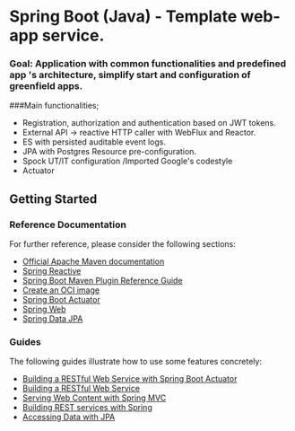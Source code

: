 # Spring Boot (Java) - Template web-app service. 

### Goal: Application with common functionalities and predefined app 's architecture, simplify start and configuration of greenfield apps.

###Main functionalities;
- Registration, authorization and authentication based on JWT tokens.
- External API -> reactive HTTP caller with WebFlux and Reactor.
- ES with persisted auditable event logs.
- JPA with Postgres Resource pre-configuration.
- Spock UT/IT configuration /Imported Google's codestyle
- Actuator

## Getting Started

### Reference Documentation
For further reference, please consider the following sections:

* [Official Apache Maven documentation](https://maven.apache.org/guides/index.html)
* [Spring Reactive](https://spring.io/reactive)
* [Spring Boot Maven Plugin Reference Guide](https://docs.spring.io/spring-boot/docs/2.3.2.RELEASE/maven-plugin/reference/html/)
* [Create an OCI image](https://docs.spring.io/spring-boot/docs/2.3.2.RELEASE/maven-plugin/reference/html/#build-image)
* [Spring Boot Actuator](https://docs.spring.io/spring-boot/docs/2.3.2.RELEASE/reference/htmlsingle/#production-ready)
* [Spring Web](https://docs.spring.io/spring-boot/docs/2.3.2.RELEASE/reference/htmlsingle/#boot-features-developing-web-applications)
* [Spring Data JPA](https://docs.spring.io/spring-boot/docs/2.3.2.RELEASE/reference/htmlsingle/#boot-features-jpa-and-spring-data)

### Guides
The following guides illustrate how to use some features concretely:

* [Building a RESTful Web Service with Spring Boot Actuator](https://spring.io/guides/gs/actuator-service/)
* [Building a RESTful Web Service](https://spring.io/guides/gs/rest-service/)
* [Serving Web Content with Spring MVC](https://spring.io/guides/gs/serving-web-content/)
* [Building REST services with Spring](https://spring.io/guides/tutorials/bookmarks/)
* [Accessing Data with JPA](https://spring.io/guides/gs/accessing-data-jpa/)

